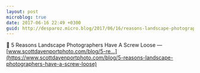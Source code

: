 ```yaml
---
layout: post
microblog: true
date: 2017-06-16 22:49 +0300
guid: http://desparoz.micro.blog/2017/06/16/reasons-landscape-photographers.html
---
```

🔗 5 Reasons Landscape Photographers Have A Screw Loose — [www.scottdavenportphoto.com/blog/5-re...](https://www.scottdavenportphoto.com/blog/5-reasons-landscape-photographers-have-a-screw-loose)
